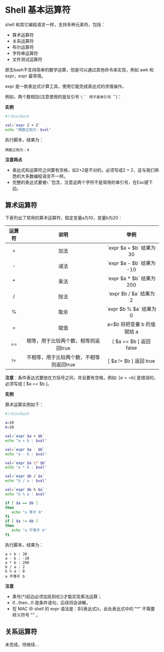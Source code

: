 # Shell 基本运算符

shell 和其它编程语言一样，支持多种元素符，包括：

- 算术运算符
- 关系运算符
- 布尔运算符
- 字符串运算符
- 文件测试运算符

原生bash不支持简单的数学运算，但是可以通过其他命令来实现，例如 awk 和 expr，expr 最常用。

expr 是一款表达式计算工具，使用它能完成表达式的求值操作。

例如，两个数相加(注意使用的是反引号 `\`` 而不是单引号 `'`)：

**实例**

```sh
#!/bin/bash

val=`expr 2 + 2`
echo "两数之和为：$val"
```

执行脚本，结果为：

`两数之和为：4`

**注意两点**

- 表达式和运算符之间要有空格，如2+2是不对的，必须写成2 + 2，这与我们熟悉的大多数编程语言不一样。
- 完整的表达式要被`\`\``包含，注意这两个字符不是常用的单引号，在Esc键下边。

## 算术运算符

下表列出了常用的算术运算符，假定变量a为10，变量b为20：

| 运算符 | 说明 | 举例 |
|:----:|:----:|:----:|
| + | 加法 | \`expr $a + $b\` 结果为 30 |
| - | 减法 | \`expr $a - $b\` 结果为 -10 |
| \* | 乘法 | \`expr $a \* $b\` 结果为  200 |
| / | 除法 | \`expr $b / $a\` 结果为 2 |
| % | 取余 | \`expr $b % $a\` 结果为 0 |
| = | 赋值 | a=$b 将把变量 b 的值赋给 a |
| == | 相等，用于比较两个数，相等则返回true | [ $a == $b ] 返回 false |
| != | 不相等，用于比较两个数，不相等则返回true | [ $a != $b ] 返回 true |

**注意**：条件表达式要放在方括号之间，并且要有空格，例如: [$a==$b] 是错误的，必须写成 [ $a == $b ]。

**实例**

算术运算实例如下：

```sh
#!/bin/bash

a=10
b=20

val=`expr $a + $b`
echo "a + b : $val"

val=`expr $a - $b`
echo "a - b : $val"

val=`expr $a \* $b`
echo "a * b : $val"

val=`expr $b / $a`
echo "b / a : $val"

val=`expr $b % $a`
echo "b % a : $val"

if [ $a == $b ]
then
   echo "a 等于 b"
fi
if [ $a != $b ]
then
   echo "a 不等于 b"
fi
```

执行脚本，结果为：

```
a + b : 30
a - b : -10
a * b : 200
b / a : 2
b % a : 0
a 不等于 b
```
**注意**

- 乘号(*)前边必须加反斜杠(\)才能实现乘法运算；
- if...then...fi 是条件语句，后续将会讲解。
- 在 MAC 中 shell 的 expr 语法是：$((表达式))，此处表达式中的 "*" 不需要转义符号 "\" 。

## 关系运算符

未完成，待继续...



















































